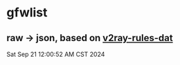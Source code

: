 # gfwlist
## raw -> json, based on [v2ray-rules-dat](https://github.com/Loyalsoldier/v2ray-rules-dat)
Sat Sep 21 12:00:52 AM CST 2024

